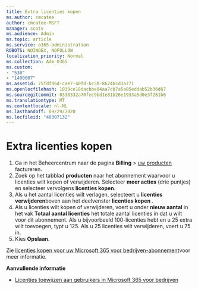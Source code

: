 ```yaml
---
title: Extra licenties kopen
ms.author: cmcatee
author: cmcatee-MSFT
manager: scotv
ms.audience: Admin
ms.topic: article
ms.service: o365-administration
ROBOTS: NOINDEX, NOFOLLOW
localization_priority: Normal
ms.collection: Adm_O365
ms.custom:
- "530"
- "1400007"
ms.assetid: 75fdfd6d-cae7-40fd-bc50-8674bcd3a771
ms.openlocfilehash: 1039ce18dacbbe04aa7cb7a5a85eddab52b36d67
ms.sourcegitcommit: 0338332a70fec9bd1e81b26e1933a5d0e3f261b6
ms.translationtype: MT
ms.contentlocale: nl-NL
ms.lasthandoff: 09/29/2020
ms.locfileid: "48307132"
---
```

# <a name="buy-additional-licenses"></a>Extra licenties kopen

1. Ga in het Beheercentrum naar de pagina **Billing**  >  [uw producten](https://go.microsoft.com/fwlink/p/?linkid=842054) factureren.
2. Zoek op het tabblad **producten** naar het abonnement waarvoor u licenties wilt kopen of verwijderen. Selecteer **meer acties** (drie puntjes) en selecteer vervolgens **licenties kopen**.
3. Als u het aantal licenties wilt verlagen, selecteert u **licenties verwijderen**boven aan het deelvenster **licenties kopen** .
4. Als u licenties wilt kopen of verwijderen, voert u onder **nieuw aantal** in het vak **Totaal aantal licenties** het totale aantal licenties in dat u wilt voor dit abonnement. Als u bijvoorbeeld 100-licenties hebt en u 25 extra wilt toevoegen, typt u 125. Als u 25 licenties wilt verwijderen, voert u 75 in.
5. Kies **Opslaan**.

Zie [licenties kopen voor uw Microsoft 365 voor bedrijven-abonnement](https://docs.microsoft.com/microsoft-365/commerce/licenses/buy-licenses)voor meer informatie.

**Aanvullende informatie**

- [Licenties toewijzen aan gebruikers in Microsoft 365 voor bedrijven](https://docs.microsoft.com/microsoft-365/admin/manage/assign-licenses-to-users)